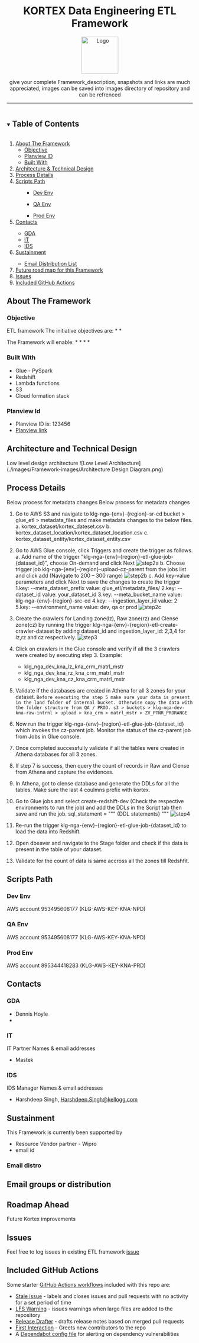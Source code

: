 <!-- Framework Title description and logo -->
<h1 align="center">KORTEX Data Engineering ETL Framework</h1>
<p align="center">
  <a href="https://github.com/kelloggcompany/kortex-etl-pipeline-devops">
    <img src="images/Global Data & Analytics_Logo_Block.gif" alt="Logo" width="100" height="100">
  </a>
</p>
<p align="center">
    give your complete Framework_description, snapshots and links are much appreciated, images can be saved into images directory of repository and can be refrenced
</p>

----

<!-- TABLE OF CONTENTS -->
<details open="open">
  <summary><h2 style="display: inline-block">Table of Contents</h2></summary>
  <ol>
    <li>
      <a href="#about-the-Framework">About The Framework</a>
      <ul>
        <li><a href="#Objective">Objective</a></li>
        <li><a href="#planview-id">Planview ID</a></li>
        <li><a href="#built-with">Built With</a></li>
      </ul>
    </li>
	<li><a href="#architecture-and-technical-design">Architecture & Technical Design</a></li>
	<li><a href="#process-details">Process Details</a></li>
    <li>
      <a href="#scripts-path">Scripts Path</a>
      <ul>
          <ul><li><a href="#dev-env">Dev Env</a></li></ul>
		  <ul><li><a href="#qa-env">QA Env</a></li></ul>
          <ul><li><a href="#prod-env">Prod Env</a></li></ul>
      </ul>
    </li>
    <li><a href="#contacts">Contacts</a></li>
      <ul>
		<li><a href="#GDA">GDA</a></li>
        <li><a href="#IT">IT</a></li>
		<li><a href="#IDS">IDS</a></li>
      </ul>
    <li><a href="#sustainment">Sustainment</a></li>
		<ul>
		<li><a href="#email-distro">Email Distribution List</a></li>
		</ul>
    <li><a href="#roadmap-ahead">Future road map for this Framework</a></li>
	<li><a href="#issues">Issues</a></li>
	<li><a href="#included-gitHub-actions">Included GitHub Actions</a></li>
  </ol>
</details>



<!-- ABOUT THE Framework -->
## About The Framework

### Objective
ETL framework
The initiative objectives are: 
* 
* 

The Framework will enable:
* 
* 
* 
* 


### Built With

* Glue - PySpark
* Redshift
* Lambda functions
* S3
* Cloud formation stack

### Planview Id
* Planview ID is: 123456
* [Planview link](https://change_link.com)


<!-- Architecture & Technical Design -->
## Architecture and Technical Design

Low level design architecture
![Low Level Architecture](./images/Framework-images/Architecture Design Diagram.png)

<!-- Process Details -->
## Process Details

Below process for metadata changes
Below process for metadata changes
1.	Go to AWS S3 and navigate to klg-nga-{env}-{region}-sr-cd bucket > glue_etl > metadata_files and make metadata changes to the below files.
		a. kortex_dataset/kortex_dateset.csv
		b. kortex_dataset_location/kortex_dataset_location.csv
		c. kortex_dataset_entity/kortex_dataset_entity.csv
2.	Go to AWS Glue console, click Triggers and create the trigger as follows.
		a. Add name of the trigger "klg-nga-{env}-{region}-etl-glue-job-{dataset_id}", choose On-demand and click Next
			![step2a](./images/Framework-images/step2a.png)
		b. Choose trigger job klg-nga-{env}-{region}-upload-cz-parent from the jobs list and click add (Navigate to 200 – 300 range)
			![step2b](./images/Framework-images/step2b.png)
		c.	Add key-value parameters and click Next to save the changes to create the trigger
			1.key: --meta_dataset_prefix value: glue_etl/metadata_files/
			2.key: --dataset_id value: your_dataset_id
			3.key: --meta_bucket_name value: klg-nga-{env}-{region}-src-cd
			4.key: --ingestion_layer_id value: 2
			5.key: --environment_name value: dev, qa or prod
			![step2c](./images/Framework-images/step2c.png)
3.	Create the crawlers for Landing zone(lz), Raw zone(rz) and Clense zone(cz) by running the trigger klg-nga-{env}-{region}-etl-create-crawler-dataset by adding dataset_id and ingestion_layer_id: 2,3,4 for lz,rz and cz respectively.
![step3](./images/Framework-images/step3.png)
4. 	Click on crawlers in the Glue console and verify if all the 3 crawlers were created by executing step 3.
	Example: 
	- klg_nga_dev_kna_lz_kna_crm_matrl_mstr
	- klg_nga_dev_kna_rz_kna_crm_matrl_mstr
	- klg_nga_dev_kna_cz_kna_crm_matrl_mstr

5.	Validate if the databases are created in Athena for all 3 zones for your dataset.
```Before executing the step 5 make sure your data is present in the land folder of internal bucket. Otherwise copy the data with the folder structure from QA / PROD. s3 > buckets > klg-nga-dev-kna-raw-intrnl > upload > kna_crm > matrl_mstr > ZV_PTNR_PRORANGE```
6.	Now run the trigger klg-nga-{env}-{region}-etl-glue-job-{dataset_id} which invokes the cz-parent job. Monitor the status of the cz-parent job from Jobs in Glue console.
7.	Once completed successfully validate if all the tables were created in Athena databases for all 3 zones.
8.	If step 7 is success, then query the count of records in Raw and Clense from Athena and capture the evidences.
9. 	In Athena, got to clense database and generate the DDLs for all the tables. Make sure the last 4 coulmns prefix with kortex.
10.	Go to Glue jobs and select create-redshift-dev (Check the respective environments to run the job) and add the DDLs in the Script tab then save and run the job.
sql_statement = """
{DDL statements}
"""
![step4](./images/Framework-images/step4.png)
11.	Re-run the trigger klg-nga-{env}-{region}-etl-glue-job-{dataset_id} to load the data into Redshift.
12. Open dbeaver and navigate to the Stage folder and check if the data is present in the table of your dataset.
13. Validate for the count of data is same accross all the zones till Redshfit.
	

<!-- Framework scripts path-->

## Scripts Path

### Dev Env
AWS account 953495608177 (KLG-AWS-KEY-KNA-NPD)

### QA Env
AWS account 953495608177 (KLG-AWS-KEY-KNA-NPD)

### Prod Env
AWS account 895344418283 (KLG-AWS-KEY-KNA-PRD)

<!-- CONTACTS -->
## Contacts
<!-- Global Data Analytics and Governance-->
### GDA
- Dennis Hoyle
- 

<!-- IT -->
### IT
IT Partner Names & email addresses
- Mastek

<!-- IDS Manager -->
### IDS
IDS Manager Names & email addresses
- Harshdeep Singh, Harshdeep.Singh@kellogg.com

<!-- SUSTAINMENT details -->
## Sustainment
This Framework is currently been supported by
* Resource Vendor partner - Wipro
* email id
### Email distro
Email groups or distribution
- 

## Roadmap Ahead
Future Kortex improvements

## Issues
Feel free to log issues in existing ETL framework
[issue](https://github.com/kelloggcompany/kortex-etl-pipeline-devops/issues)


## Included GitHub Actions
Some starter [GitHub Actions workflows](https://docs.github.com/en/actions/learn-github-actions) included with this repo are:
- [Stale issue](https://github.com/actions/stale) - labels and closes issues and pull requests with no activity for a set period of time
- [LFS Warning](https://github.com/ActionsDesk/lfs-warning) - issues warnings when large files are added to the repository
- [Release Drafter](https://github.com/marketplace/actions/release-drafter) - drafts release notes based on merged pull requests
- [First Interaction](https://github.com/actions/first-interaction) - Greets new contributors to the repo
- A [Dependabot config file](https://docs.github.com/en/github/administering-a-repository/configuration-options-for-dependency-updates) for alerting on dependency vulnerabilities
